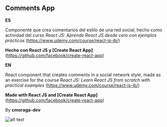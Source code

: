 ## Comments App

**ES**

Componente que crea comentarios del estilo de una red social, hecho como actividad del curso *React JS: Aprende React JS desde cero con ejemplos prácticos* (https://www.udemy.com/course/react-js-jb/)

**Hecho con React JS y [Create React App]**(https://github.com/facebook/create-react-app)


**EN**


React component that creates comments in a social network style, made as an exercise for the course *React JS: Learn React JS from scratch with practical examples* (https://www.udemy.com/course/react-js-jb/)

**Made with React JS and [Create React App]**(https://github.com/facebook/create-react-app)


By **cmoraga-dev**

![alt text](https://github.com/cmoraga-dev/commentsapp/blob/master/public/demo.png?raw=true)